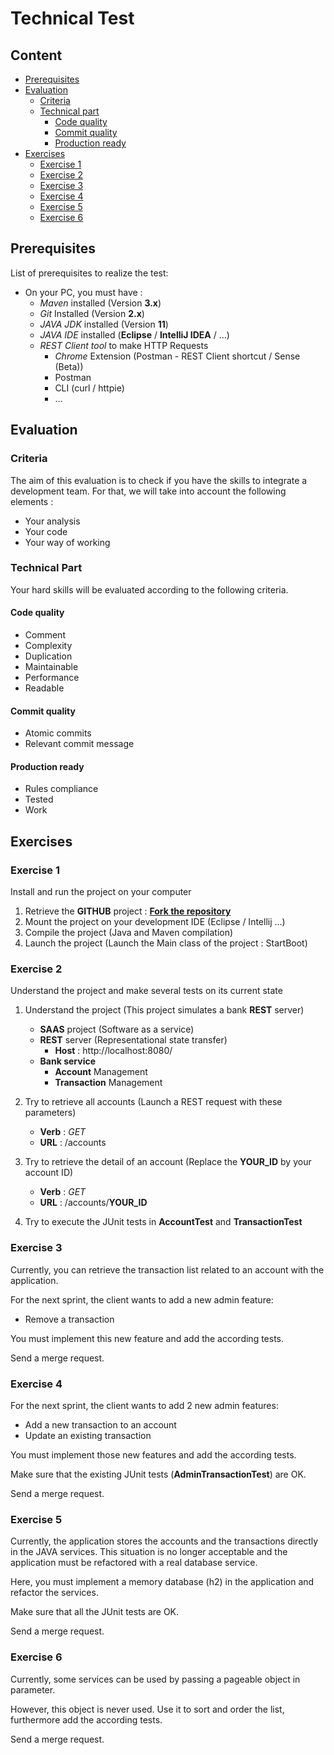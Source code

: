 # Technical Test

## Content

* [Prerequisites](#prerequisites)
* [Evaluation](#eval)
    * [Criteria](#criteria)
    * [Technical part](#technical)
        * [Code quality](#code)
        * [Commit quality](#commit)
        * [Production ready](#prod)
* [Exercises](#exercises)
    * [Exercise 1](#exercise1)
    * [Exercise 2](#exercise2)
    * [Exercise 3](#exercise3)
    * [Exercise 4](#exercise4)
    * [Exercise 5](#exercise5)
    * [Exercise 6](#exercise6)

## <a name="prerequisites"></a>Prerequisites

List of prerequisites to realize the test:
* On your PC, you must have :
   * _Maven_ installed (Version __3.x__)
   * _Git_ Installed (Version __2.x__) 
   * _JAVA JDK_ installed (Version __11__)
   * _JAVA IDE_ installed (__Eclipse__ / __IntelliJ IDEA__ / …)
   * _REST Client tool_ to make HTTP Requests 
     * _Chrome_ Extension (Postman - REST Client shortcut / Sense (Beta))
     * Postman
     * CLI (curl / httpie)
     * …

## <a name="eval"></a>Evaluation
### <a name="criteria"></a>Criteria

The aim of this evaluation is to check if you have the skills to integrate a development team.
For that, we will take into account the following elements : 

* Your analysis
* Your code
* Your way of working

### <a name="technical"></a>Technical Part

Your hard skills will be evaluated according to the following criteria.

#### <a name="code"></a>Code quality

* Comment
* Complexity
* Duplication
* Maintainable
* Performance
* Readable

#### <a name="commit"></a>Commit quality

* Atomic commits
* Relevant commit message

#### <a name="prod"></a>Production ready

* Rules compliance
* Tested
* Work

## <a name="exercises"></a>Exercises

### <a name="exercise1"></a>Exercise 1

Install and run the project on your computer

1. Retrieve the __GITHUB__ project : [__Fork the repository__](https://help.github.com/articles/fork-a-repo/)
2. Mount the project on your development IDE (Eclipse / Intellij …)
3. Compile the project (Java and Maven compilation)
4. Launch the project (Launch the Main class of the project : StartBoot)

### <a name="exercise2"></a>Exercise 2

Understand the project and make several tests on its current state

1. Understand the project (This project simulates a bank __REST__ server)
    * __SAAS__ project (Software as a service)
    * __REST__ server (Representational state transfer)
        * __Host__ : http://localhost:8080/
    * __Bank service__
        * __Account__ Management
        * __Transaction__ Management

2. Try to retrieve all accounts (Launch a REST request with these parameters)
    * __Verb__ : _GET_
    * __URL__ : /accounts

3. Try to retrieve the detail of an account (Replace the __YOUR_ID__ by your account ID)
    * __Verb__ : _GET_
    * __URL__ : /accounts/__YOUR_ID__

4. Try to execute the JUnit tests in __AccountTest__ and __TransactionTest__

### <a name="exercise3"></a>Exercise 3

Currently, you can retrieve the transaction list related to an account with the application.

For the next sprint, the client wants to add a new admin feature:
* Remove a transaction

You must implement this new feature and add the according tests.

Send a merge request.

### <a name="exercise4"></a>Exercise 4

For the next sprint, the client wants to add 2 new admin features:
* Add a new transaction to an account
* Update an existing transaction

You must implement those new features and add the according tests.

Make sure that the existing JUnit tests (__AdminTransactionTest__) are OK.

Send a merge request.

### <a name="exercise5"></a>Exercise 5

Currently, the application stores the accounts and the transactions directly in the JAVA services. 
This situation is no longer acceptable and the application must be refactored with a real database service.

Here, you must implement a memory database (h2) in the application and refactor the services.

Make sure that all the JUnit tests are OK.

Send a merge request.

### <a name="exercise6"></a>Exercise 6

Currently, some services can be used by passing a pageable object in parameter.

However, this object is never used. 
Use it to sort and order the list, furthermore add the according tests.

Send a merge request.
